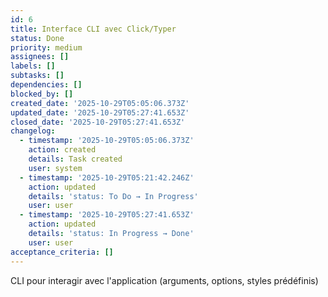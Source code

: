 ```yaml
---
id: 6
title: Interface CLI avec Click/Typer
status: Done
priority: medium
assignees: []
labels: []
subtasks: []
dependencies: []
blocked_by: []
created_date: '2025-10-29T05:05:06.373Z'
updated_date: '2025-10-29T05:27:41.653Z'
closed_date: '2025-10-29T05:27:41.653Z'
changelog:
  - timestamp: '2025-10-29T05:05:06.373Z'
    action: created
    details: Task created
    user: system
  - timestamp: '2025-10-29T05:21:42.246Z'
    action: updated
    details: 'status: To Do → In Progress'
    user: user
  - timestamp: '2025-10-29T05:27:41.653Z'
    action: updated
    details: 'status: In Progress → Done'
    user: user
acceptance_criteria: []
---
```

CLI pour interagir avec l'application (arguments, options, styles prédéfinis)
